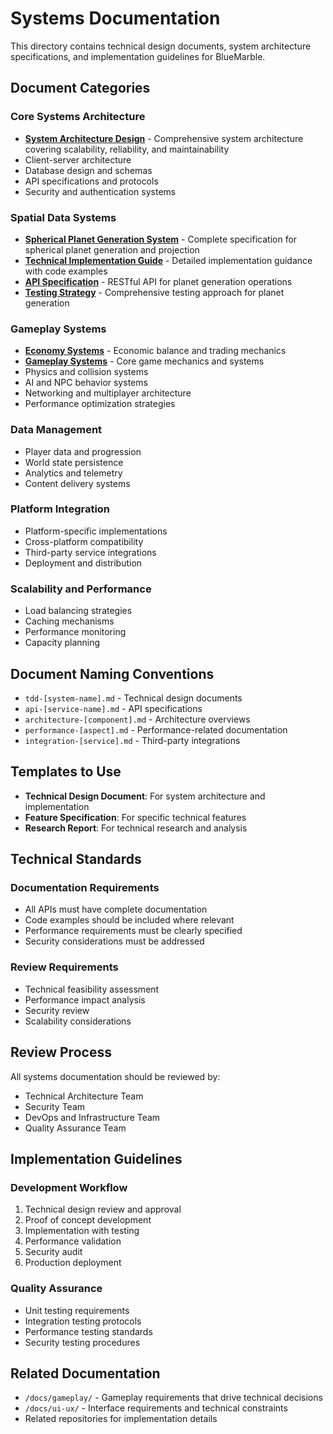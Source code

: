 # Systems Documentation

This directory contains technical design documents, system architecture specifications, and implementation guidelines for BlueMarble.

## Document Categories

### Core Systems Architecture
- **[System Architecture Design](system-architecture-design.md)** - Comprehensive system architecture covering scalability, reliability, and maintainability
- Client-server architecture
- Database design and schemas
- API specifications and protocols
- Security and authentication systems

### Spatial Data Systems
- **[Spherical Planet Generation System](spec-spherical-planet-generation.md)** - Complete specification for spherical planet generation and projection
- **[Technical Implementation Guide](tech-spherical-planet-implementation.md)** - Detailed implementation guidance with code examples
- **[API Specification](api-spherical-planet-generation.md)** - RESTful API for planet generation operations
- **[Testing Strategy](testing-spherical-planet-generation.md)** - Comprehensive testing approach for planet generation

### Gameplay Systems
- **[Economy Systems](economy-systems.md)** - Economic balance and trading mechanics
- **[Gameplay Systems](gameplay-systems.md)** - Core game mechanics and systems
- Physics and collision systems
- AI and NPC behavior systems
- Networking and multiplayer architecture
- Performance optimization strategies

### Data Management
- Player data and progression
- World state persistence
- Analytics and telemetry
- Content delivery systems

### Platform Integration
- Platform-specific implementations
- Cross-platform compatibility
- Third-party service integrations
- Deployment and distribution

### Scalability and Performance
- Load balancing strategies
- Caching mechanisms
- Performance monitoring
- Capacity planning

## Document Naming Conventions

- `tdd-[system-name].md` - Technical design documents
- `api-[service-name].md` - API specifications
- `architecture-[component].md` - Architecture overviews
- `performance-[aspect].md` - Performance-related documentation
- `integration-[service].md` - Third-party integrations

## Templates to Use

- **Technical Design Document**: For system architecture and implementation
- **Feature Specification**: For specific technical features
- **Research Report**: For technical research and analysis

## Technical Standards

### Documentation Requirements
- All APIs must have complete documentation
- Code examples should be included where relevant
- Performance requirements must be clearly specified
- Security considerations must be addressed

### Review Requirements
- Technical feasibility assessment
- Performance impact analysis
- Security review
- Scalability considerations

## Review Process

All systems documentation should be reviewed by:
- Technical Architecture Team
- Security Team
- DevOps and Infrastructure Team
- Quality Assurance Team

## Implementation Guidelines

### Development Workflow
1. Technical design review and approval
2. Proof of concept development
3. Implementation with testing
4. Performance validation
5. Security audit
6. Production deployment

### Quality Assurance
- Unit testing requirements
- Integration testing protocols
- Performance testing standards
- Security testing procedures

## Related Documentation

- `/docs/gameplay/` - Gameplay requirements that drive technical decisions
- `/docs/ui-ux/` - Interface requirements and technical constraints
- Related repositories for implementation details